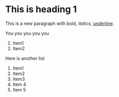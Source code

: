 
# This is heading 1

This is a new paragraph with bold, _italics_, <u>underline</u>.

You you you you you

1.  Item1
2.  Item2

Here is another list

<div>

1.  Item1
2.  Item2
3.  Item3
4.  Item 4
5.  Item 5

